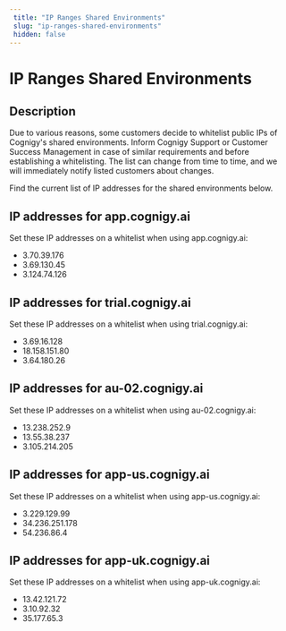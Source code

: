 ```yaml
---
 title: "IP Ranges Shared Environments" 
 slug: "ip-ranges-shared-environments" 
 hidden: false 
---
```

# IP Ranges Shared Environments

## Description


Due to various reasons, some customers decide to whitelist public IPs of Cognigy's shared environments. Inform Cognigy Support or Customer Success Management in case of similar requirements and before establishing a whitelisting. The list can change from time to time, and we will immediately notify listed customers about changes.

Find the current list of IP addresses for the shared environments below. 

## IP addresses for app.cognigy.ai



Set these IP addresses on a whitelist when using app.cognigy.ai:

- 3.70.39.176
- 3.69.130.45
- 3.124.74.126


## IP addresses for trial.cognigy.ai



Set these IP addresses on a whitelist when using trial.cognigy.ai:

- 3.69.16.128
- 18.158.151.80
- 3.64.180.26

## IP addresses for au-02.cognigy.ai



Set these IP addresses on a whitelist when using au-02.cognigy.ai:

- 13.238.252.9
- 13.55.38.237
- 3.105.214.205

## IP addresses for app-us.cognigy.ai



Set these IP addresses on a whitelist when using app-us.cognigy.ai:

- 3.229.129.99
- 34.236.251.178
- 54.236.86.4

## IP addresses for app-uk.cognigy.ai



Set these IP addresses on a whitelist when using app-uk.cognigy.ai:

- 13.42.121.72
- 3.10.92.32
- 35.177.65.3